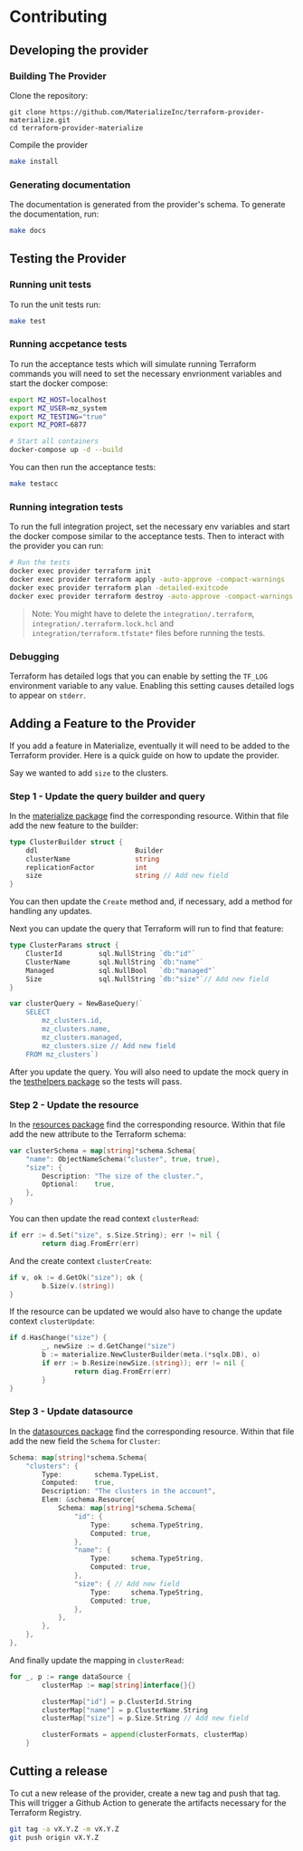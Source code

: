 # Contributing

## Developing the provider

### Building The Provider

Clone the repository:

```
git clone https://github.com/MaterializeInc/terraform-provider-materialize.git
cd terraform-provider-materialize
```

Compile the provider

```bash
make install
```

### Generating documentation

The documentation is generated from the provider's schema. To generate the documentation, run:

```bash
make docs
```

## Testing the Provider

### Running unit tests

To run the unit tests run:

```bash
make test
```

### Running accpetance tests

To run the acceptance tests which will simulate running Terraform commands you will need to set the necessary envrionment variables and start the docker compose:

```bash
export MZ_HOST=localhost
export MZ_USER=mz_system
export MZ_TESTING="true"
export MZ_PORT=6877

# Start all containers
docker-compose up -d --build
```

You can then run the acceptance tests:

```bash
make testacc
```

### Running integration tests

To run the full integration project, set the necessary env variables and start the docker compose similar to the acceptance tests. Then to interact with the provider you can run:

```bash
# Run the tests
docker exec provider terraform init
docker exec provider terraform apply -auto-approve -compact-warnings
docker exec provider terraform plan -detailed-exitcode
docker exec provider terraform destroy -auto-approve -compact-warnings
```

> Note: You might have to delete the `integration/.terraform`, `integration/.terraform.lock.hcl` and `integration/terraform.tfstate*` files before running the tests.

### Debugging
Terraform has detailed logs that you can enable by setting the `TF_LOG` environment variable to any value. Enabling this setting causes detailed logs to appear on `stderr`.

## Adding a Feature to the Provider

If you add a feature in Materialize, eventually it will need to be added to the Terraform provider. Here is a quick guide on how to update the provider.

Say we wanted to add `size` to the clusters.

### Step 1 - Update the query builder and query

In the [materialize package](https://github.com/MaterializeInc/terraform-provider-materialize/tree/main/pkg/materialize) find the corresponding resource. Within that file add the new feature to the builder:

```go
type ClusterBuilder struct {
	ddl                        Builder
	clusterName                string
	replicationFactor          int
	size                       string // Add new field
}
```

You can then update the `Create` method and, if necessary, add a method for handling any updates.

Next you can update the query that Terraform will run to find that feature:

```go
type ClusterParams struct {
	ClusterId         sql.NullString `db:"id"`
	ClusterName       sql.NullString `db:"name"`
	Managed           sql.NullBool   `db:"managed"`
	Size              sql.NullString `db:"size"`// Add new field
}

var clusterQuery = NewBaseQuery(`
	SELECT
		mz_clusters.id,
		mz_clusters.name,
		mz_clusters.managed,
		mz_clusters.size // Add new field
	FROM mz_clusters`)
```

After you update the query. You will also need to update the mock query in the [testhelpers package](https://github.com/MaterializeInc/terraform-provider-materialize/blob/main/pkg/testhelpers/mock_scans.go) so the tests will pass.

### Step 2 - Update the resource

In the [resources package](https://github.com/MaterializeInc/terraform-provider-materialize/tree/main/pkg/resources) find the corresponding resource. Within that file add the new attribute to the Terraform schema:

```go
var clusterSchema = map[string]*schema.Schema{
	"name": ObjectNameSchema("cluster", true, true),
	"size": {
		Description: "The size of the cluster.",
		Optional:    true,
	},
}
```

You can then update the read context `clusterRead`:

```go
if err := d.Set("size", s.Size.String); err != nil {
		return diag.FromErr(err)
```

And the create context `clusterCreate`:

```go
if v, ok := d.GetOk("size"); ok {
		b.Size(v.(string))
}
```

If the resource can be updated we would also have to change the update context `clusterUpdate`:

```go
if d.HasChange("size") {
		_, newSize := d.GetChange("size")
		b := materialize.NewClusterBuilder(meta.(*sqlx.DB), o)
		if err := b.Resize(newSize.(string)); err != nil {
				return diag.FromErr(err)
		}
}
```

### Step 3 - Update datasource

In the [datasources package](https://github.com/MaterializeInc/terraform-provider-materialize/tree/main/pkg/datasources) find the corresponding resource. Within that file add the new field the `Schema` for `Cluster`:

```go
Schema: map[string]*schema.Schema{
	"clusters": {
		Type:        schema.TypeList,
		Computed:    true,
		Description: "The clusters in the account",
		Elem: &schema.Resource{
			Schema: map[string]*schema.Schema{
				"id": {
					Type:     schema.TypeString,
					Computed: true,
				},
				"name": {
					Type:     schema.TypeString,
					Computed: true,
				},
				"size": { // Add new field 
					Type:     schema.TypeString,
					Computed: true,
				},
			},
		},
	},
},
```

And finally update the mapping in `clusterRead`:

```go
for _, p := range dataSource {
		clusterMap := map[string]interface{}{}

		clusterMap["id"] = p.ClusterId.String
		clusterMap["name"] = p.ClusterName.String
		clusterMap["size"] = p.Size.String // Add new field

		clusterFormats = append(clusterFormats, clusterMap)
	}
```

## Cutting a release

To cut a new release of the provider, create a new tag and push that tag. This will trigger a Github Action to generate the artifacts necessary for the Terraform Registry.

```bash
git tag -a vX.Y.Z -m vX.Y.Z
git push origin vX.Y.Z
```

[Materialize]: https://materialize.com
